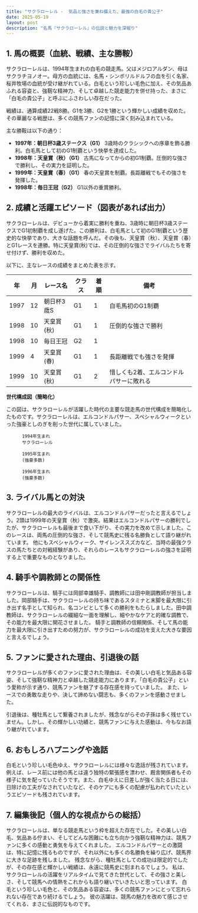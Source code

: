```yaml
---
title: "サクラローレル -  気品と強さを兼ね備えた、最強の白毛の貴公子"
date: 2025-05-19
layout: post
description: "名馬『サクラローレル』の伝説と魅力を深堀り"
---
```


## 1. 馬の概要（血統、戦績、主な勝鞍）

サクラローレルは、1994年生まれの白毛の競走馬。父はメジロアルダン、母はサクラチヨノオー。母方の血統には、名馬・シンボリルドルフの血を引く名家、桜井牧場の血統が受け継がれている。白毛という珍しい毛色に加え、その気品あふれる容姿と、強靭な精神力、そして卓越した競走能力を併せ持った、まさに「白毛の貴公子」と呼ぶにふさわしい存在だった。

戦績は、通算成績22戦8勝。G1を3勝、G2を1勝という輝かしい成績を収めた。その華麗なる戦歴は、多くの競馬ファンの記憶に深く刻み込まれている。

主な勝鞍は以下の通り：

* **1997年：朝日杯3歳ステークス（G1）**  3歳時のクラシックへの序章を飾る勝利。白毛馬として初のG1制覇という快挙を達成した。
* **1998年：天皇賞（秋）（G1）**  古馬になってからの初G1制覇。圧倒的な強さで勝利し、その実力を証明した。
* **1999年：天皇賞（春）（G1）**  春の天皇賞を制覇。長距離戦でもその強さを発揮した。
* **1998年：毎日王冠（G2）** G1以外の重賞勝利。


## 2. 成績と活躍エピソード（図表があれば出力）

サクラローレルは、デビューから着実に勝利を重ね、3歳時に朝日杯3歳ステークスでG1初制覇を成し遂げた。この勝利は、白毛馬として初のG1制覇という歴史的な快挙であり、大きな話題を呼んだ。その後も、天皇賞（秋）、天皇賞（春）とG1レースを連勝。特に天皇賞(秋)では、その圧倒的な強さでライバルたちを寄せ付けず、勝利を収めた。

以下に、主なレースの成績をまとめた表を示す。

| 年 | 月 | レース名          | クラス | 着順 | 備考                                   |
|----|----|-----------------|-------|-----|----------------------------------------|
| 1997 | 12 | 朝日杯3歳S       | G1    | 1   | 白毛馬初のG1制覇                         |
| 1998 | 10 | 天皇賞(秋)       | G1    | 1   | 圧倒的な強さで勝利                     |
| 1998 | 10 | 毎日王冠         | G2    | 1   |                                        |
| 1999 | 4  | 天皇賞(春)       | G1    | 1   | 長距離戦でも強さを発揮                 |
| 1999 | 10 | 天皇賞(秋)       | G1    | 2   | 惜しくも2着、エルコンドルパサーに敗れる |


**世代構成図（簡略化）**

この図は、サクラローレルが活躍した時代の主要な競走馬の世代構成を簡略化したものです。サクラローレルは、エルコンドルパサー、スペシャルウィークといった強豪としのぎを削った世代に属していました。


```
      1994年生まれ
      サクラローレル

      1995年生まれ
      (強豪多数)

      1996年生まれ
      (強豪多数)
```


## 3. ライバル馬との対決

サクラローレルの最大のライバルは、エルコンドルパサーだったと言えるでしょう。2頭は1999年の天皇賞（秋）で激突。結果はエルコンドルパサーの勝利でしたが、サクラローレルも最後まで食い下がり、その実力を改めて示しました。このレースは、両馬の圧倒的な強さ、そして競馬史に残る名勝負として語り継がれています。  他にもスペシャルウィーク、サイレンススズカなど、当時の最強クラスの馬たちとの対戦経験があり、それらのレースもサクラローレルの強さを証明する上で重要なものとなりました。


## 4. 騎手や調教師との関係性

サクラローレルは、騎手には岡部幸雄騎手、調教師には田中剛調教師が担当しました。岡部騎手は、サクラローレルの持ち味であるスタミナと末脚を最大限に引き出す名手として知られ、名コンビとして多くの勝利をもたらしました。田中調教師は、サクラローレルの繊細な一面を理解し、細やかなケアと的確な調教で、その能力を最大限に開花させました。  騎手と調教師の信頼関係、そして馬の能力を最大限に引き出すための努力が、サクラローレルの成功を支えた大きな要因と言えるでしょう。


## 5. ファンに愛された理由、引退後の話

サクラローレルが多くのファンに愛された理由は、その美しい白毛と気品ある容姿、そして強靭な精神力と卓越した競走能力にあります。「白毛の貴公子」という愛称が示す通り、競馬ファンを魅了する存在感を持っていました。  また、レースでの勇敢な走りや、決して諦めない闘志も、多くのファンを感動させました。

引退後は、種牡馬として繋養されましたが、残念ながらその子孫は多く残せていません。しかし、その輝かしい功績と、競馬ファンに与えた感動は、今もなお語り継がれています。


## 6. おもしろハプニングや逸話

白毛という珍しい毛色ゆえ、サクラローレルには様々な逸話が残されています。例えば、レース前には他の馬とは違う独特の緊張感を漂わせ、厩舎関係者もその様子に気を配っていたそうです。また、白毛ゆえに日差しが強く当たる日には、日除けの工夫がなされていたなど、そのケアにも多くの配慮が払われていたというエピソードも残されています。


## 7. 編集後記（個人的な視点からの総括）

サクラローレルは、単なる競走馬という枠を超えた存在でした。その美しい白毛、気品ある佇まい、そしてどんな困難にも立ち向かう強靭な精神力は、競馬ファンに多くの感動と勇気を与えてくれました。  エルコンドルパサーとの激闘は、特に記憶に残るものですが、それ以外にも多くの名勝負を繰り広げ、競馬界に大きな足跡を残しました。  残念ながら、種牡馬としての成功は限定的でしたが、その存在感と輝かしい戦績は、永遠に競馬史に刻まれるでしょう。  私は、サクラローレルの活躍をリアルタイムで見てきた世代として、その強さと美しさ、そして競馬への情熱をこれからも語り継いでいきたいと思っています。  白毛という珍しい毛色と、その気品ある容姿は、多くの競馬ファンにとって忘れられない存在であり続けるでしょう。  彼の活躍は、競馬の魅力を改めて感じさせてくれる、まさに伝説的なものです。
